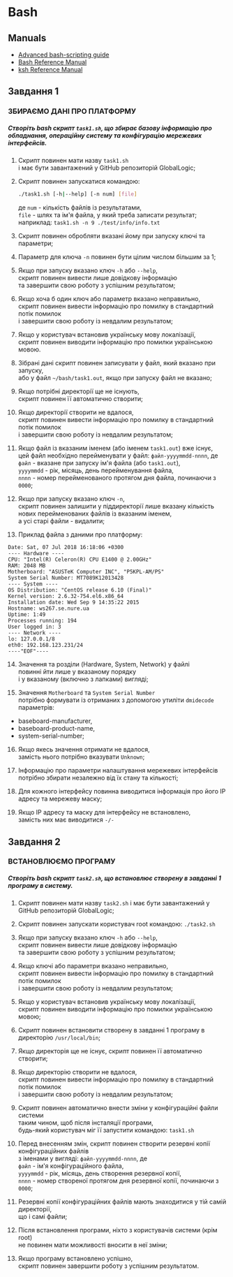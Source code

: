 # Bash

## Manuals
- [Advanced bash-scripting guide](http://www.tldp.org/LDP/abs/html/index.html)
- [Bash Reference Manual](https://www.gnu.org/software/bash/manual/)
- [ksh Reference Manual](http://www.bolthole.com/solaris/ksh.html)


## Завдання 1

### ЗБИРАЄМО ДАНІ ПРО ПЛАТФОРМУ

##### Створіть bash скрипт `task1.sh`, що збирає базову інформацію про обладнання, операційну систему та конфігурацію мережевих інтерфейсів.

1. Скрипт повинен мати назву `task1.sh`  
   і має бути завантажений у GitHub репозиторій GlobalLogic;

2. Скрипт повинен запускатися командою:
   ```bash
   ./task1.sh [-h|--help] [-n num] [file]
   ```
   де `num` - кількість файлів із результатами,  
      `file` - шлях та ім'я файла, у який треба записати результат;  
   наприклад: `task1.sh -n 9 ./test/info/info.txt`

3. Скрипт повинен обробляти вказані йому при запуску ключі та параметри;

4. Параметр для ключа `-n` повинен бути цілим числом більшим за 1;

5. Якщо при запуску вказано ключ `-h` або `--help`,  
   скрипт повинен вивести лише довідкову інформацію  
   та завершити свою роботу з успішним результатом;

6. Якщо хоча б один ключ або параметр вказано неправильно,  
   скрипт повинен вивести інформацію про помилку в стандартний потік помилок  
   і завершити свою роботу із невдалим результатом;

7. Якщо у користувач встановив українську мову локалізації,  
   скрипт повинен виводити інформацію про помилки українською мовою.

8. Зібрані дані скрипт повинен записувати у файл, який вказано при запуску,  
   або у файл `~/bash/task1.out`, якщо при запуску файл не вказано;

9. Якщо потрібні директорії ще не існують,  
   скрипт повинен її автоматично створити;

10. Якщо директорії створити не вдалося,  
   скрипт повинен вивести інформацію про помилку в стандартний потік помилок  
   і завершити свою роботу із невдалим результатом;

11. Якщо файл із вказаним іменем (або іменем `task1.out`) вже існує,  
   цей файл необхідно перейменувати у файл: `файл-yyyymmdd-nnnn`, де  
   `файл` - вказане при запуску ім'я файла (або `task1.out`),  
   `yyyymmdd` - рік, місяць, день перейменування файла,  
   `nnnn` - номер перейменованого протягом дня файла, починаючи з `0000`;

12. Якщо при запуску вказано ключ `-n`,  
   скрипт повинен залишити у піддиректорії лише вказану кількість нових перейменованих файлів із вказаним іменем,  
   а усі старі файли - видалити;

13. Приклад файла з даними про платформу:
```
Date: Sat, 07 Jul 2018 16:18:06 +0300
---- Hardware ----
CPU: "Intel(R) Celeron(R) CPU E1400 @ 2.00GHz"
RAM: 2048 MB
Motherboard: "ASUSTeK Computer INC", "P5KPL-AM/PS"
System Serial Number: MT7089K12013428
---- System ----
OS Distribution: "CentOS release 6.10 (Final)"
Kernel version: 2.6.32-754.el6.x86_64
Installation date: Wed Sep 9 14:35:22 2015
Hostname: ws267.se.nure.ua
Uptime: 1:49
Processes running: 194
User logged in: 3
---- Network ----
lo: 127.0.0.1/8
eth0: 192.168.123.231/24
----"EOF"----
```

14. Значення та розділи (Hardware, System, Network) у файлі  
   повинні йти лише у вказаному порядку  
   і у вказаному (включно з лапками) вигляді;

15. Значення `Motherboard` та `System Serial Number`  
   потрібно формувати із отриманих з допомогою утиліти `dmidecode` параметрів:
   - baseboard-manufacturer,
   - baseboard-product-name,
   - system-serial-number;

16. Якщо якесь значення отримати не вдалося,  
   замість нього потрібно вказувати `Unknown`;

17. Інформацію про параметри налаштування мережевих інтерфейсів  
   потрібно збирати незалежно від їх стану та кількості;

18. Для кожного інтерфейсу повинна виводитися інформація про його IP адресу та мережеву маску;

19. Якщо IP адресу та маску для інтерфейсу не встановлено,  
   замість них має виводитися `-/-`


## Завдання 2

### ВСТАНОВЛЮЄМО ПРОГРАМУ

##### Створіть bash скрипт `task2.sh`, що встановлює створену в завданні 1 програму в систему.

1. Скрипт повинен мати назву `task2.sh`
   і має бути завантажений у GitHub репозиторій GlobalLogic;

2. Скрипт повинен запускати користувач root командою: `./task2.sh`

3. Якщо при запуску вказано ключ `-h` або `--help`,  
   скрипт повинен вивести лише довідкову інформацію  
   та завершити свою роботу з успішним результатом;

4. Якщо ключі або параметри вказано неправильно,  
   скрипт повинен вивести інформацію про помилку в стандартний потік помилок  
   і завершити свою роботу із невдалим результатом;

5. Якщо у користувач встановив українську мову локалізації,  
   скрипт повинен виводити інформацію про помилки українською мовою;

6. Скрипт повинен встановити створену в завданні 1 програму в директорію `/usr/local/bin`;

7. Якщо директорія ще не існує, скрипт повинен її автоматично створити;

8. Якщо директорію створити не вдалося,  
   скрипт повинен вивести інформацію про помилку в стандартний потік помилок  
   і завершити свою роботу із невдалим результатом;

9. Скрипт повинен автоматично внести зміни у конфігураційні файли системи  
   таким чином, щоб після інсталяції програми,  
   будь-який користувач міг її запустити командою: `task1.sh`

10. Перед внесенням змін, скрипт повинен створити резервні копії конфігураційних файлів  
   з іменами у вигляді: `файл-yyyymmdd-nnnn`, де  
   `файл` - ім'я конфігураційного файла,  
   `yyyymmdd` - рік, місяць, день створення резервної копії,  
   `nnnn` - номер створеної протягом дня резервної копії, починаючи з `0000`;

11. Резервні копії конфігураційних файлів мають знаходитися у тій самій директорії,  
   що і самі файли;

12. Після встановлення програми, ніхто з користувачів системи (крім root)  
   не повинен мати можливості вносити в неї зміни;

13. Якщо програму встановлено успішно,  
   скрипт повинен завершити роботу з успішним результатом.

